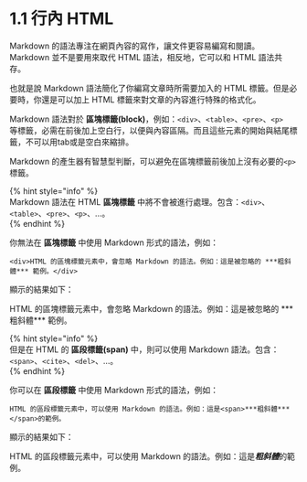 # 1.1 行內 HTML

Markdown 的語法專注在網頁內容的寫作，讓文件更容易編寫和閱讀。Markdown 並不是要用來取代 HTML 語法，相反地，它可以和 HTML 語法共存。

也就是說 Markdown 語法簡化了你編寫文章時所需要加入的 HTML 標籤。但是必要時，你還是可以加上 HTML 標籤來對文章的內容進行特殊的格式化。

Markdown 語法對於 **區塊標籤(block)**，例如：`<div>`、`<table>`、`<pre>`、`<p>`　等標籤，必需在前後加上空白行，以便與內容區隔。而且這些元素的開始與結尾標籤，不可以用tab或是空白來縮排。

Markdown 的產生器有智慧型判斷，可以避免在區塊標籤前後加上沒有必要的`<p>`標籤。

{% hint style="info" %}  
Markdown 語法在 HTML **區塊標籤** 中將不會被進行處理。包含：`<div>`、`<table>`、`<pre>`、`<p>`、...。  
{% endhint %}

你無法在 **區塊標籤** 中使用 Markdown 形式的語法，例如：

```
<div>HTML 的區塊標籤元素中，會忽略 Markdown 的語法。例如：這是被忽略的 ***粗斜體*** 範例。</div>
```

顯示的結果如下：

<div>HTML 的區塊標籤元素中，會忽略 Markdown 的語法。例如：這是被忽略的 ***粗斜體*** 範例。</div>

{% hint style="info" %}  
但是在 HTML 的 **區段標籤(span)** 中，則可以使用 Markdown 語法。包含：`<span>`、`<cite>`、`<del>`、...。  
{% endhint %}

你可以在 **區段標籤** 中使用 Markdown 形式的語法，例如：

```
HTML 的區段標籤元素中，可以使用 Markdown 的語法。例如：這是<span>***粗斜體***</span>的範例。
```

顯示的結果如下：

HTML 的區段標籤元素中，可以使用 Markdown 的語法。例如：這是<span>***粗斜體***</span>的範例。

